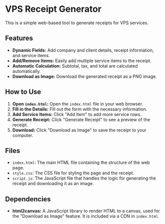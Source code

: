 # VPS Receipt Generator

This is a simple web-based tool to generate receipts for VPS services.

## Features

-   **Dynamic Fields:** Add company and client details, receipt information, and service items.
-   **Add/Remove Items:** Easily add multiple service items to the receipt.
-   **Automatic Calculation:** Subtotal, tax, and total are calculated automatically.
-   **Download as Image:** Download the generated receipt as a PNG image.

## How to Use

1.  **Open `index.html`:** Open the `index.html` file in your web browser.
2.  **Fill in the Details:** Fill out the form with the necessary information.
3.  **Add Service Items:** Click "Add Item" to add more service rows.
4.  **Generate Receipt:** Click "Generate Receipt" to see a preview of the receipt.
5.  **Download:** Click "Download as Image" to save the receipt to your computer.

## Files

-   `index.html`: The main HTML file containing the structure of the web page.
-   `style.css`: The CSS file for styling the page and the receipt.
-   `script.js`: The JavaScript file that handles the logic for generating the receipt and downloading it as an image.

## Dependencies

-   **html2canvas:** A JavaScript library to render HTML to a canvas, used for the "Download as Image" feature. It is included via a CDN in `index.html`.
